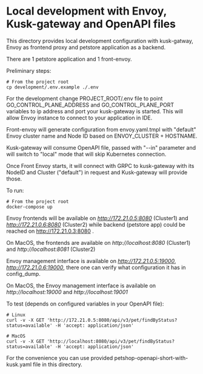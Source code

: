 # Local development with Envoy, Kusk-gateway and OpenAPI files

This directory provides local development configuration with kusk-gatway, Envoy as frontend proxy and petstore application as a backend.

There are 1 petstore application and 1 front-envoy.

Preliminary steps:

```shell
# From the project root
cp development/.env.example ./.env
```

For the development change PROJECT_ROOT/.env file to point GO_CONTROL_PLANE_ADDRESS and GO_CONTROL_PLANE_PORT variables to ip address and port your kusk-gateway is started.
This will allow Envoy instance to connect to your application in IDE.

Front-envoy will generate configuration from envoy.yaml.tmpl with "default" Envoy cluster name and Node ID based on ENVOY_CLUSTER + HOSTNAME.

Kusk-gateway will consume OpenAPI file, passed with "--in" parameter and will switch to "local" mode that will skip Kubernetes connection.

Once Front Envoy starts, it will connect with GRPC to kusk-gateway with its NodeID and Cluster ("default") in request and Kusk-gateway will provide those.

To run:

```shell
# From the project root
docker-compose up
```

Envoy frontends will be available on *http://172.21.0.5:8080* (Cluster1) and *http://172.21.0.6:8080* (Cluster2) while backend (petstore app) could be reached on http://172.21.0.3:8080 .

On MacOS, the frontends are available on *http://localhost:8080* (Cluster1) and *http://localhost:8081* (Cluster2)

Envoy management interface is available on *http://172.21.0.5:19000*,  *http://172.21.0.6:19000*, there one can verify what configuration it has in config_dump.

On MacOS, the Envoy management interface is available on *http://localhost:19000* and *http://localhost:19001*  

To test (depends on configured variables in your OpenAPI file):

```shell
# Linux
curl -v -X GET 'http://172.21.0.5:8080/api/v3/pet/findByStatus?status=available' -H 'accept: application/json'

# MacOS
curl -v -X GET 'http://localhost:8080/api/v3/pet/findByStatus?status=available' -H 'accept: application/json'
```

For the convenience you can use provided petshop-openapi-short-with-kusk.yaml file in this directory.
